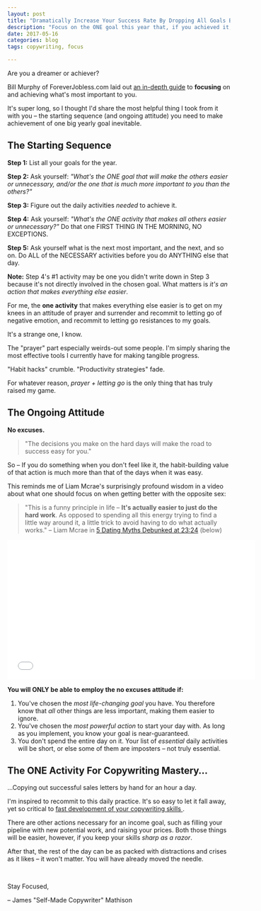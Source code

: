 ```yaml
---
layout: post
title: "Dramatically Increase Your Success Rate By Dropping All Goals But One"
description: "Focus on the ONE goal this year that, if you achieved it, would make everything else in your life better."
date: 2017-05-16 
categories: blog
tags: copywriting, focus

---
```


Are you a dreamer or achiever? 

Bill Murphy of ForeverJobless.com laid out [an in-depth guide](https://foreverjobless.com/how-to-change-your-life-this-year-by-accomplishing-any-goal-you-want/) to **focusing** on and achieving what's most important to you. 

It's super long, so I thought I'd share the most helpful thing I took from it with you – the starting sequence (and ongoing attitude) you need to make achievement of one big yearly goal inevitable. 

## The Starting Sequence
**Step 1:** List all your goals for the year. 

**Step 2:** Ask yourself: *"What's the ONE goal that will make the others easier or unnecessary, and/or the one that is much more important to you than the others?"*

**Step 3:** Figure out the daily activities *needed* to achieve it. 

**Step 4:** Ask yourself: *"What's the ONE activity that makes all others easier or unnecessary?"* Do that one FIRST THING IN THE MORNING, NO EXCEPTIONS. 

**Step 5:** Ask yourself what is the next most important, and the next, and so on. Do ALL of the NECESSARY activities before you do ANYTHING else that day. 

**Note:** Step 4's #1 activity may be one you didn't write down in Step 3 because it's not directly involved in the chosen goal. What matters is *it's an action that makes everything else easier*.

For me, the **one activity** that makes everything else easier is to get on my knees in an attitude of prayer and surrender and recommit to letting go of negative emotion, and recommit to letting go resistances to my goals. 

It's a strange one, I know. 

The "prayer" part especially weirds-out some people. I'm simply sharing the most effective tools I currently have for making tangible progress. 

"Habit hacks" crumble. "Productivity strategies" fade. 

For whatever reason, *prayer + letting go* is the only thing that has truly raised my game. 

## The Ongoing Attitude
**No excuses.**

> "The decisions you make on the hard days will make the road to success easy for you."

So – If you do something when you don't feel like it, the habit-building value of that action is much more than that of the days when it was easy. 

This reminds me of Liam Mcrae's surprisingly profound wisdom in a video about what one should focus on when getting better with the opposite sex: 

> "This is a funny principle in life – **It's actually easier to just do the hard work**. As opposed to spending all this energy trying to find a little way around it, a little trick to avoid having to do what actually works."
> – Liam Mcrae in [5 Dating Myths Debunked at 23:24](https://youtu.be/R7DoTEpyv4M?t=1404) (below)

<iframe width="560" height="315" src="//www.youtube.com/embed/R7DoTEpyv4M?start=1404&end=1418" frameborder="0"> </iframe>

**You will ONLY be able to employ the **no excuses** attitude if:**
1. You've chosen the *most life-changing goal* you have. You therefore know that *all* other things are less important, making them easier to ignore.
2. You've chosen the *most powerful action* to start your day with. As long as you implement, you know your goal is near-guaranteed. 
3. You don't spend the entire day on it. Your list of *essential* daily activities will be short, or else some of them are imposters – not truly essential. 

## The ONE Activity For Copywriting Mastery…
…Copying out successful sales letters by hand for an hour a day. 

I'm inspired to recommit to this daily practice. It's so easy to let it fall away, yet so critical to [fast development of your copywriting skills ](http://www.jamesmathison.co.uk/the-self-made-copywriter-intensive/).

There are other actions necessary for an income goal, such as filling your pipeline with new potential work, and raising your prices. Both those things will be easier, however, if you keep your skills *sharp as a razor*. 

After that, the rest of the day can be as packed with distractions and crises as it likes – it won't matter. You will have already moved the needle.

&nbsp;

Stay Focused,

– James "Self-Made Copywriter" Mathison
